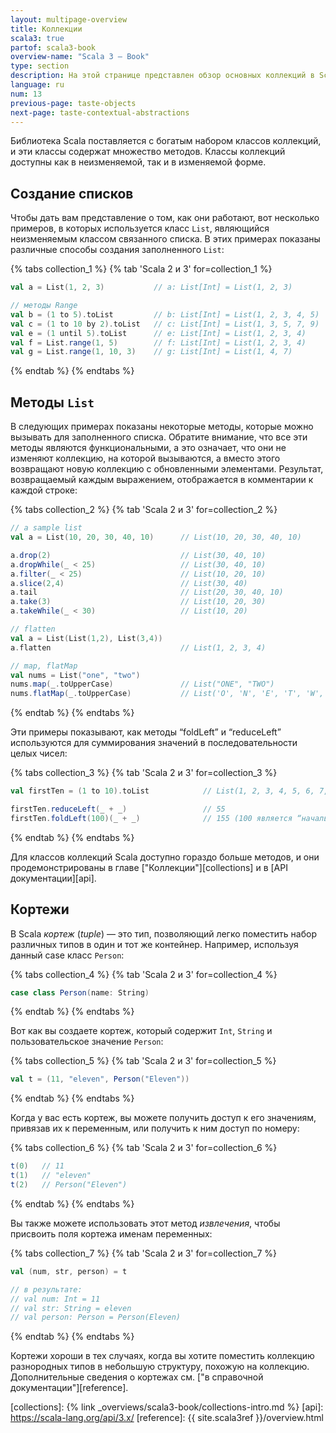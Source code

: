 ```yaml
---
layout: multipage-overview
title: Коллекции
scala3: true
partof: scala3-book
overview-name: "Scala 3 — Book"
type: section
description: На этой странице представлен обзор основных коллекций в Scala 3.
language: ru
num: 13
previous-page: taste-objects
next-page: taste-contextual-abstractions
---
```



Библиотека Scala поставляется с богатым набором классов коллекций, и эти классы содержат множество методов. 
Классы коллекций доступны как в неизменяемой, так и в изменяемой форме.

## Создание списков

Чтобы дать вам представление о том, как они работают, вот несколько примеров, в которых используется класс `List`, 
являющийся неизменяемым классом связанного списка. 
В этих примерах показаны различные способы создания заполненного `List`:

{% tabs collection_1 %}
{% tab 'Scala 2 и 3' for=collection_1 %}

```scala
val a = List(1, 2, 3)           // a: List[Int] = List(1, 2, 3)

// методы Range
val b = (1 to 5).toList         // b: List[Int] = List(1, 2, 3, 4, 5)
val c = (1 to 10 by 2).toList   // c: List[Int] = List(1, 3, 5, 7, 9)
val e = (1 until 5).toList      // e: List[Int] = List(1, 2, 3, 4)
val f = List.range(1, 5)        // f: List[Int] = List(1, 2, 3, 4)
val g = List.range(1, 10, 3)    // g: List[Int] = List(1, 4, 7)
```

{% endtab %}
{% endtabs %}

## Методы `List`

В следующих примерах показаны некоторые методы, которые можно вызывать для заполненного списка. 
Обратите внимание, что все эти методы являются функциональными, 
а это означает, что они не изменяют коллекцию, на которой вызываются, 
а вместо этого возвращают новую коллекцию с обновленными элементами. 
Результат, возвращаемый каждым выражением, отображается в комментарии к каждой строке:

{% tabs collection_2 %}
{% tab 'Scala 2 и 3' for=collection_2 %}

```scala
// a sample list
val a = List(10, 20, 30, 40, 10)      // List(10, 20, 30, 40, 10)

a.drop(2)                             // List(30, 40, 10)
a.dropWhile(_ < 25)                   // List(30, 40, 10)
a.filter(_ < 25)                      // List(10, 20, 10)
a.slice(2,4)                          // List(30, 40)
a.tail                                // List(20, 30, 40, 10)
a.take(3)                             // List(10, 20, 30)
a.takeWhile(_ < 30)                   // List(10, 20)

// flatten
val a = List(List(1,2), List(3,4))
a.flatten                             // List(1, 2, 3, 4)

// map, flatMap
val nums = List("one", "two")
nums.map(_.toUpperCase)               // List("ONE", "TWO")
nums.flatMap(_.toUpperCase)           // List('O', 'N', 'E', 'T', 'W', 'O')
```

{% endtab %}
{% endtabs %}

Эти примеры показывают, как методы “foldLeft” и “reduceLeft” используются 
для суммирования значений в последовательности целых чисел:

{% tabs collection_3 %}
{% tab 'Scala 2 и 3' for=collection_3 %}

```scala
val firstTen = (1 to 10).toList            // List(1, 2, 3, 4, 5, 6, 7, 8, 9, 10)

firstTen.reduceLeft(_ + _)                 // 55
firstTen.foldLeft(100)(_ + _)              // 155 (100 является “начальным” значением)
```

{% endtab %}
{% endtabs %}

Для классов коллекций Scala доступно гораздо больше методов, 
и они продемонстрированы в главе ["Коллекции"][collections] и в [API документации][api].

## Кортежи

В Scala _кортеж_ (_tuple_) — это тип, позволяющий легко поместить набор различных типов в один и тот же контейнер. 
Например, используя данный case класс `Person`:

{% tabs collection_4 %}
{% tab 'Scala 2 и 3' for=collection_4 %}

```scala
case class Person(name: String)
```

{% endtab %}
{% endtabs %}

Вот как вы создаете кортеж, который содержит `Int`, `String` и пользовательское значение `Person`:

{% tabs collection_5 %}
{% tab 'Scala 2 и 3' for=collection_5 %}

```scala
val t = (11, "eleven", Person("Eleven"))
```

{% endtab %}
{% endtabs %}

Когда у вас есть кортеж, вы можете получить доступ к его значениям, привязав их к переменным, 
или получить к ним доступ по номеру:

{% tabs collection_6 %}
{% tab 'Scala 2 и 3' for=collection_6 %}

```scala
t(0)   // 11
t(1)   // "eleven"
t(2)   // Person("Eleven")
```

{% endtab %}
{% endtabs %}

Вы также можете использовать этот метод _извлечения_, чтобы присвоить поля кортежа именам переменных:

{% tabs collection_7 %}
{% tab 'Scala 2 и 3' for=collection_7 %}

```scala
val (num, str, person) = t

// в результате:
// val num: Int = 11
// val str: String = eleven
// val person: Person = Person(Eleven)
```

{% endtab %}
{% endtabs %}

Кортежи хороши в тех случаях, когда вы хотите поместить коллекцию разнородных типов в небольшую структуру, похожую на коллекцию. 
Дополнительные сведения о кортежах см. ["в справочной документации"][reference].

[collections]: {% link _overviews/scala3-book/collections-intro.md %}
[api]: https://scala-lang.org/api/3.x/
[reference]: {{ site.scala3ref }}/overview.html
